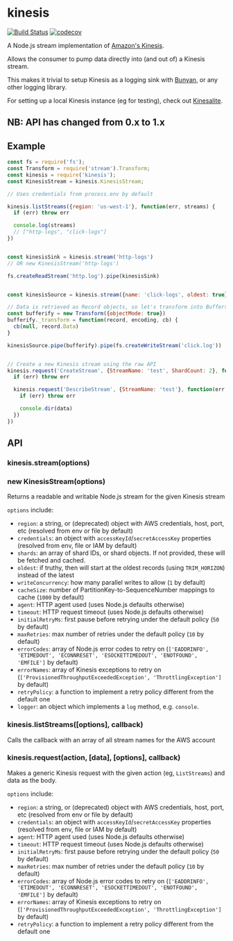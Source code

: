 kinesis
=======

[![Build Status](https://secure.travis-ci.org/CoorpAcademy/kinesis.png?branch=master)](http://travis-ci.org/CoorpAcademy/kinesis)
[![codecov](https://codecov.io/gh/CoorpAcademy/kinesis/branch/master/graph/badge.svg)](https://codecov.io/gh/CoorpAcademy/kinesis)

A Node.js stream implementation of [Amazon's Kinesis](http://docs.aws.amazon.com/kinesis/latest/APIReference/).

Allows the consumer to pump data directly into (and out of) a Kinesis stream.

This makes it trivial to setup Kinesis as a logging sink with [Bunyan](https://github.com/trentm/node-bunyan), or any other logging library.

For setting up a local Kinesis instance (eg for testing), check out [Kinesalite](https://github.com/mhart/kinesalite).

NB: API has changed from 0.x to 1.x
-----------------------------------

Example
-------

```js
const fs = require('fs');
const Transform = require('stream').Transform;
const kinesis = require('kinesis');
const KinesisStream = kinesis.KinesisStream;

// Uses credentials from process.env by default

kinesis.listStreams({region: 'us-west-1'}, function(err, streams) {
  if (err) throw err

  console.log(streams)
  // ["http-logs", "click-logs"]
})


const kinesisSink = kinesis.stream('http-logs')
// OR new KinesisStream('http-logs')

fs.createReadStream('http.log').pipe(kinesisSink)


const kinesisSource = kinesis.stream({name: 'click-logs', oldest: true})

// Data is retrieved as Record objects, so let's transform into Buffers
const bufferify = new Transform({objectMode: true})
bufferify._transform = function(record, encoding, cb) {
  cb(null, record.Data)
}

kinesisSource.pipe(bufferify).pipe(fs.createWriteStream('click.log'))


// Create a new Kinesis stream using the raw API
kinesis.request('CreateStream', {StreamName: 'test', ShardCount: 2}, function(err) {
  if (err) throw err

  kinesis.request('DescribeStream', {StreamName: 'test'}, function(err, data) {
    if (err) throw err

    console.dir(data)
  })
})
```

API
---

### kinesis.stream(options)
### new KinesisStream(options)

Returns a readable and writable Node.js stream for the given Kinesis stream

`options` include:

  - `region`: a string, or (deprecated) object with AWS credentials, host, port, etc (resolved from env or file by default)
  - `credentials`: an object with `accessKeyId`/`secretAccessKey` properties (resolved from env, file or IAM by default)
  - `shards`: an array of shard IDs, or shard objects. If not provided, these will be fetched and cached.
  - `oldest`: if truthy, then will start at the oldest records (using `TRIM_HORIZON`) instead of the latest
  - `writeConcurrency`: how many parallel writes to allow (`1` by default)
  - `cacheSize`: number of PartitionKey-to-SequenceNumber mappings to cache (`1000` by default)
  - `agent`: HTTP agent used (uses Node.js defaults otherwise)
  - `timeout`: HTTP request timeout (uses Node.js defaults otherwise)
  - `initialRetryMs`: first pause before retrying under the default policy (`50` by default)
  - `maxRetries`: max number of retries under the default policy (`10` by default)
  - `errorCodes`: array of Node.js error codes to retry on (`['EADDRINFO',
    'ETIMEDOUT', 'ECONNRESET', 'ESOCKETTIMEDOUT', 'ENOTFOUND', 'EMFILE']` by default)
  - `errorNames`: array of Kinesis exceptions to retry on
    (`['ProvisionedThroughputExceededException', 'ThrottlingException']` by default)
  - `retryPolicy`: a function to implement a retry policy different from the default one
  - `logger`: an object which implements a `log` method, e.g. `console`.

### kinesis.listStreams([options], callback)

Calls the callback with an array of all stream names for the AWS account

### kinesis.request(action, [data], [options], callback)

Makes a generic Kinesis request with the given action (eg, `ListStreams`) and data as the body.

`options` include:

  - `region`: a string, or (deprecated) object with AWS credentials, host, port, etc (resolved from env or file by default)
  - `credentials`: an object with `accessKeyId`/`secretAccessKey` properties (resolved from env, file or IAM by default)
  - `agent`: HTTP agent used (uses Node.js defaults otherwise)
  - `timeout`: HTTP request timeout (uses Node.js defaults otherwise)
  - `initialRetryMs`: first pause before retrying under the default policy (`50` by default)
  - `maxRetries`: max number of retries under the default policy (`10` by default)
  - `errorCodes`: array of Node.js error codes to retry on (`['EADDRINFO',
    'ETIMEDOUT', 'ECONNRESET', 'ESOCKETTIMEDOUT', 'ENOTFOUND', 'EMFILE']` by default)
  - `errorNames`: array of Kinesis exceptions to retry on
    (`['ProvisionedThroughputExceededException', 'ThrottlingException']` by default)
  - `retryPolicy`: a function to implement a retry policy different from the default one
